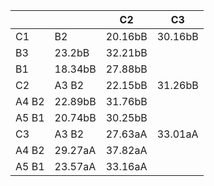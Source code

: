 | | |C2|C3|
|---|---|---|---|
|C1|B2|20.16bB|30.16bB|
|B3|23.2bB|32.21bB| |
|B1|18.34bB|27.88bB| |
|C2|A3 B2|22.15bB|31.26bB|
|A4 B2|22.89bB|31.76bB| |
|A5 B1|20.74bB|30.25bB| |
|C3|A3 B2|27.63aA|33.01aA|
|A4 B2|29.27aA|37.82aA| |
|A5 B1|23.57aA|33.16aA| |